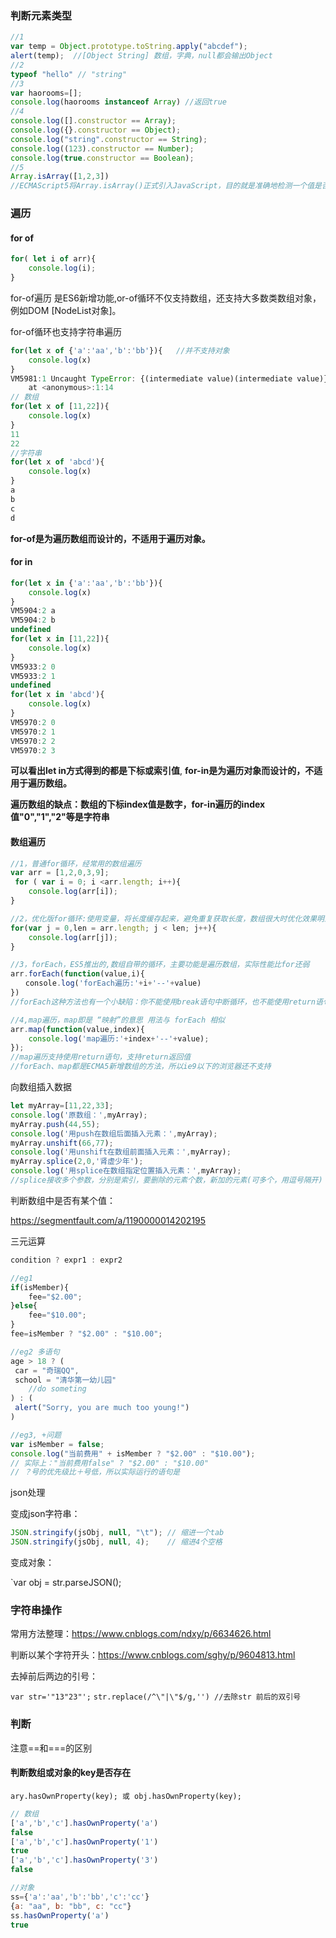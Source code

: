 ### 判断元素类型

```js
//1
var temp = Object.prototype.toString.apply("abcdef");
alert(temp);  //[Object String] 数组，字典，null都会输出Object
//2
typeof "hello" // "string"
//3
var haorooms=[];
console.log(haorooms instanceof Array) //返回true 
//4
console.log([].constructor == Array);
console.log({}.constructor == Object);
console.log("string".constructor == String);
console.log((123).constructor == Number);
console.log(true.constructor == Boolean);
//5
Array.isArray([1,2,3]) 
//ECMAScript5将Array.isArray()正式引入JavaScript，目的就是准确地检测一个值是否为数组。
```



### 遍历

#### for of

```js
for( let i of arr){
    console.log(i);
}
```

for-of遍历 是ES6新增功能,or-of循环不仅支持数组，还支持大多数类数组对象，例如DOM [NodeList对象]。

for-of循环也支持字符串遍历

```js
for(let x of {'a':'aa','b':'bb'}){   //并不支持对象
    console.log(x)
}
VM5981:1 Uncaught TypeError: {(intermediate value)(intermediate value)} is not iterable
    at <anonymous>:1:14
// 数组
for(let x of [11,22]){
    console.log(x)
}
11
22
//字符串
for(let x of 'abcd'){
    console.log(x)
}
a
b
c
d
```

**for-of是为遍历数组而设计的，不适用于遍历对象。**



#### for in

```js
for(let x in {'a':'aa','b':'bb'}){
    console.log(x)
}
VM5904:2 a
VM5904:2 b
undefined
for(let x in [11,22]){
    console.log(x)
}
VM5933:2 0
VM5933:2 1
undefined
for(let x in 'abcd'){
    console.log(x)
}
VM5970:2 0
VM5970:2 1
VM5970:2 2
VM5970:2 3
```

**可以看出let in方式得到的都是下标或索引值**, 	**for-in是为遍历对象而设计的，不适用于遍历数组。**

**遍历数组的缺点：数组的下标index值是数字，for-in遍历的index值"0","1","2"等是字符串**



#### 数组遍历

```js
//1，普通for循环，经常用的数组遍历
var arr = [1,2,0,3,9];
 for ( var i = 0; i <arr.length; i++){
    console.log(arr[i]);
}

//2，优化版for循环:使用变量，将长度缓存起来，避免重复获取长度，数组很大时优化效果明显
for(var j = 0,len = arr.length; j < len; j++){
    console.log(arr[j]);
}

//3，forEach，ES5推出的,数组自带的循环，主要功能是遍历数组，实际性能比for还弱
arr.forEach(function(value,i){
　　console.log('forEach遍历:'+i+'--'+value)
})
//forEach这种方法也有一个小缺陷：你不能使用break语句中断循环，也不能使用return语句返回到外层函数。

//4,map遍历，map即是 “映射”的意思 用法与 forEach 相似
arr.map(function(value,index){
    console.log('map遍历:'+index+'--'+value);
});
//map遍历支持使用return语句，支持return返回值 
//forEach、map都是ECMA5新增数组的方法，所以ie9以下的浏览器还不支持
```





向数组插入数据

```js
let myArray=[11,22,33];
console.log('原数组：',myArray);
myArray.push(44,55);
console.log('用push在数组后面插入元素：',myArray);
myArray.unshift(66,77);
console.log('用unshift在数组前面插入元素：',myArray);
myArray.splice(2,0,'肾虚少年');
console.log('用splice在数组指定位置插入元素：',myArray);
//splice接收多个参数，分别是索引，要删除的元素个数，新加的元素(可多个，用逗号隔开)；


```





判断数组中是否有某个值：

https://segmentfault.com/a/1190000014202195



三元运算

```js
condition ? expr1 : expr2

//eg1
if(isMember){
    fee="$2.00";
}else{
    fee="$10.00";
}
fee=isMember ? "$2.00" : "$10.00";

//eg2 多语句
age > 18 ? (
 car = "奇瑞QQ",
 school = "清华第一幼儿园"
    //do someting
) : (
 alert("Sorry, you are much too young!")
)

//eg3, +问题
var isMember = false;
console.log("当前费用" + isMember ? "$2.00" : "$10.00");
// 实际上："当前费用false" ? "$2.00" : "$10.00"
// ？号的优先级比＋号低，所以实际运行的语句是
```





json处理

变成json字符串：

```js
JSON.stringify(jsObj, null, "\t"); // 缩进一个tab  
JSON.stringify(jsObj, null, 4);    // 缩进4个空格 
```

变成对象：

`var obj = str.parseJSON(); 



### 字符串操作

常用方法整理：https://www.cnblogs.com/ndxy/p/6634626.html

判断以某个字符开头：https://www.cnblogs.com/sghy/p/9604813.html

去掉前后两边的引号：

`var str='"13"23"';`
`str.replace(/^\"|\"$/g,'') //去除str 前后的双引号`





### 判断

注意==和===的区别



#### 判断数组或对象的key是否存在

`ary.hasOwnProperty(key); 或 obj.hasOwnProperty(key);`

```js
// 数组
['a','b','c'].hasOwnProperty('a')
false
['a','b','c'].hasOwnProperty('1')
true
['a','b','c'].hasOwnProperty('3')
false

//对象
ss={'a':'aa','b':'bb','c':'cc'}
{a: "aa", b: "bb", c: "cc"}
ss.hasOwnProperty('a')
true
```

